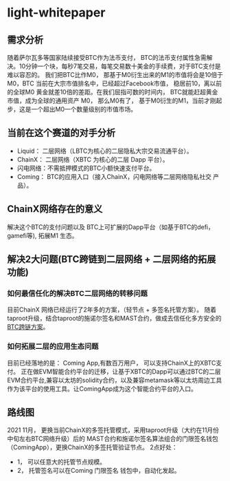 # light-whitepaper
## 需求分析
  随着萨尔瓦多等国家陆续接受BTC作为法币支付， BTC的法币支付属性急需解决。10分钟一个块，每秒7笔交易，每笔交易数十美金的手续费，对于BTC支付是难以容忍的。
  我们把BTC比作M0， 那基于M0衍生出来的M1的市值将会是10倍于M0，BTC 当前在大宗市值排名中，已经超过Facebook市值， 稳居前10，离以前的全球M0 黄金就差10倍的差距。在我们屈指可数的时间内， BTC就能赶超黄金市值，成为全球的通用资产 M0， 那么M0有了， 基于M0衍生的M1，当前才刚起步，这是一个超出M0一个数量级别的市值市场。
## 当前在这个赛道的对手分析
- Liquid： 二层网络（LBTC为核心的二层隐私大宗交易流通平台）。
- ChainX： 二层网络（XBTC 为核心的二层 Dapp 平台）。
- 闪电网络：不需抵押模式的BTC小额快速支付平台。
- Coming： BTC的应用入口（接入ChainX，闪电网络等二层网络隐私社交 产品）。
## ChainX网络存在的意义
  解决这个BTC的支付问题以及 BTC上可扩展的Dapp平台（如基于BTC的defi，gamefi等), 拓展M1 生态。
## 解决2大问题(BTC跨链到二层网络 + 二层网络的拓展功能)
### 如何最信任化的解决BTC二层网络的转移问题
   目前ChainX 网络已经运行了2年多的方案，（轻节点 + 多签名托管方案）。
   随着taproot升级，结合taproot的施诺尔签名和MAST合约，做成去信任化多方安全的[BTC跨链方案](https://github.com/chainx-org/SherpaX-BTC)。
### 如何拓展二层的应用生态问题
   目前已经落地的是： Coming App,有数百万用户， 可以支持ChainX上的XBTC支付。
   正在做EVM智能合约平台的迁移，让基于XBTC的Dapp可以通过BTC的二层EVM合约平台,兼容以太坊的solidity合约，以及兼容metamask等以太坊周边工具作为该平台的使用工具。让ComingApp成为这个智能合约平台的入口。
## 路线图
2021 11月， 更换当前ChainX的多签托管模式，采用taproot升级（大约在11月份中旬左右BTC网络升级）后的 MAST合约和施诺尔签名算法组合的门限签名钱包（ComingApp），更换ChainX的多签托管验证节点。
  2点好处：
- 1， 可以任意大的托管节点规模。
- 2， 托管签名可以在Coming 门限签名 钱包中，自动化发起。
